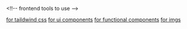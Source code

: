<!!-- frontend tools to use  -->

[for taildwind css](https://tailwindcss.com/)
[for ui components](https://www.devui.io/components)
[for functional components](https://www.radix-ui.com/themes/docs/overview/getting-started)
[for imgs](https://www.pexels.com/)

